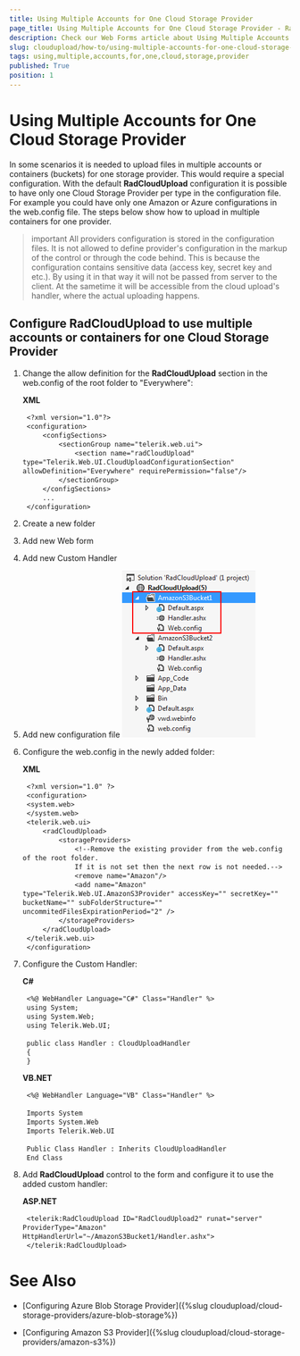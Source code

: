 ```yaml
---
title: Using Multiple Accounts for One Cloud Storage Provider
page_title: Using Multiple Accounts for One Cloud Storage Provider - RadCloudUpload
description: Check our Web Forms article about Using Multiple Accounts for One Cloud Storage Provider.
slug: cloudupload/how-to/using-multiple-accounts-for-one-cloud-storage-provider
tags: using,multiple,accounts,for,one,cloud,storage,provider
published: True
position: 1
---
```


# Using Multiple Accounts for One Cloud Storage Provider



In some scenarios it is needed to upload files in multiple accounts or containers (buckets) for one storage provider. This would require a special configuration. With the default **RadCloudUpload** configuration it is possible to have only one Cloud Storage Provider per type in the configuration file. For example you could have only one Amazon  or Azure configurations in the web.config file. The steps below show how to upload in multiple containers for one provider.

>important All providers configuration is stored in the configuration files. It is not allowed to define provider's configuration in the markup of the control or through the code behind. This is because the configuration contains sensitive data (access key, secret key and etc.). By using it in that way it will not be passed from server to the client. At the sametime it will be accessible from the cloud upload's handler, where the actual uploading happens.
>


## Configure RadCloudUpload to use multiple accounts or containers for one Cloud Storage Provider

1. Change the allow definition for the **RadCloudUpload** section in the web.config of the root folder to "Everywhere":

	**XML**
	
		<?xml version="1.0"?>
		<configuration>
			<configSections>
				<sectionGroup name="telerik.web.ui">
					<section name="radCloudUpload" type="Telerik.Web.UI.CloudUploadConfigurationSection" allowDefinition="Everywhere" requirePermission="false"/>
				</sectionGroup>
			</configSections>
			...
		</configuration>


2. Create a new folder

3. Add new Web form

4. Add new Custom Handler

5. Add new configuration file
![cloud-upload-multiple 1](images/cloud-upload-multiple1.png)

6. Configure the web.config in the newly added folder:

	**XML**
	
		<?xml version="1.0" ?>
		<configuration>
		<system.web>
		</system.web>
		<telerik.web.ui>
			<radCloudUpload>
				<storageProviders>
					<!--Remove the existing provider from the web.config of the root folder.
					If it is not set then the next row is not needed.-->
					<remove name="Amazon"/>
					<add name="Amazon" type="Telerik.Web.UI.AmazonS3Provider" accessKey="" secretKey="" bucketName="" subFolderStructure="" uncommitedFilesExpirationPeriod="2" />
				</storageProviders>
			</radCloudUpload>
		</telerik.web.ui>
		</configuration>



7. Configure the Custom Handler:



	**C#**
		
		<%@ WebHandler Language="C#" Class="Handler" %>
		using System;
		using System.Web;
		using Telerik.Web.UI;
	
		public class Handler : CloudUploadHandler
		{
		}
	**VB.NET**
		
		<%@ WebHandler Language="VB" Class="Handler" %>
	
		Imports System
		Imports System.Web
		Imports Telerik.Web.UI
	
		Public Class Handler : Inherits CloudUploadHandler
		End Class



8. Add **RadCloudUpload** control to the form and configure it to use the added custom handler:

	**ASP.NET**
	
		<telerik:RadCloudUpload ID="RadCloudUpload2" runat="server" ProviderType="Amazon" HttpHandlerUrl="~/AmazonS3Bucket1/Handler.ashx">
		</telerik:RadCloudUpload>
	

# See Also

  * [Configuring Azure Blob Storage Provider]({%slug cloudupload/cloud-storage-providers/azure-blob-storage%})

 * [Configuring Amazon S3 Provider]({%slug cloudupload/cloud-storage-providers/amazon-s3%})
